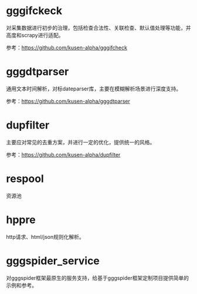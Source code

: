 # gggifckeck

对采集数据进行初步的治理，包括检查合法性、关联检查、默认值处理等功能，并高度和scrapy进行适配。

参考：https://github.com/kusen-alpha/gggifcheck

# gggdtparser

通用文本时间解析，对标dateparser库，主要在模糊解析场景进行深度支持。

参考：https://github.com/kusen-alpha/gggdtparser

# dupfilter

主要应对常见的去重方案，并进行一定的优化，提供统一的风格。

参考：https://github.com/kusen-alpha/dupfilter

# respool

资源池

# hppre

http请求、html/json规则化解析。

# gggspider_service

对gggspider框架最原生的服务支持，给基于gggspider框架定制项目提供简单的示例和参考。